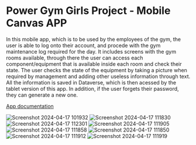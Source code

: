# Power Gym Girls Project - Mobile Canvas APP

In this mobile app, which is to be used by the employees of the gym, the user is able to log onto their account, and procede with the gym maintenance log required for the day. It includes screens with the gym rooms available, through there the user can access each component/equipment that is available inside each room and check their state. The user checks the state of the equipment by taking a picture when required by management and adding other useless information through text. All the information is saved in Dataverse, which is then acessed by the tablet version of this app. In addition, if the user forgets their password, they can generate a new one.

[App documentation]

![Screenshot 2024-04-17 101932](https://github.com/sofiaagmp/Portfolio/assets/160232609/9fae4d40-e09b-43da-b3c7-baca49de9afa)
![Screenshot 2024-04-17 111830](https://github.com/sofiaagmp/Portfolio/assets/160232609/3a81a73c-166c-42b4-826d-7042208eae33)
![Screenshot 2024-04-17 112301](https://github.com/sofiaagmp/Portfolio/assets/160232609/106d95f4-aacc-4618-8544-517127338a27)
![Screenshot 2024-04-17 111905](https://github.com/sofiaagmp/Portfolio/assets/160232609/e45ea18b-2473-4a2e-ad44-944596fc9304)
![Screenshot 2024-04-17 111858](https://github.com/sofiaagmp/Portfolio/assets/160232609/91e18da3-0ae0-40d0-8c3e-f312b0468e81)
![Screenshot 2024-04-17 111850](https://github.com/sofiaagmp/Portfolio/assets/160232609/8f9cb742-d8ea-482e-ab3c-198c0b3f8d14)
![Screenshot 2024-04-17 111912](https://github.com/sofiaagmp/Portfolio/assets/160232609/102de507-8626-4442-8c64-0e38e251708e)
![Screenshot 2024-04-17 111919](https://github.com/sofiaagmp/Portfolio/assets/160232609/4109749a-493d-40c4-a1a2-9f8057743448)

[App documentation]:https://github.com/sofiaagmp/Portfolio/tree/main/Solution%20PGG_Mobile_0904/AppDoc%20PowerGymGirls
